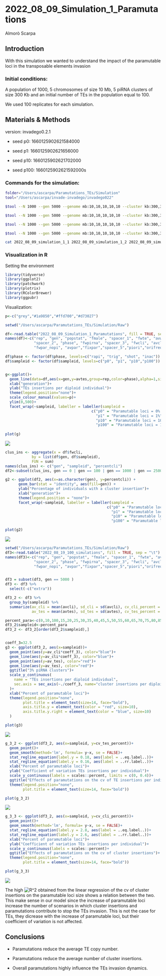 2022_08_09_Simulation_1\_Paramutations
================
Almorò Scarpa

## Introduction

With this simulation we wanted to understand the impact of the
paramutable loci in the transposable elements invasion

### Initial conditions:

A population of 1000, 5 chromosomes of size 10 Mb, 5 piRNA clusters of
size 300 Kb and an initial number of TEs in the population equal to 100.

We used 100 replicates for each simulation.

## Materials & Methods

version: invadego0.2.1

-   seed p0: 1660125902621584000

-   seed p1: 1660125902621656000

-   seed p10: 1660125902621702000

-   seed p100: 1660125902621592000s

### Commands for the simulation:

``` bash
folder="/Users/ascarpa/Paramutations_TEs/Simulation"
tool="/Users/ascarpa/invade-invadego/invadego022"

$tool --N 1000 --gen 5000 --genome mb:10,10,10,10,10 --cluster kb:300,300,300,300,300 --rr 4,4,4,4,4 --rep 100 --u 0.1 --basepop 100 --steps 20 --sampleid p0 > $folder/2022_08_09_simulation_1_1 &

$tool --N 1000 --gen 5000 --genome mb:10,10,10,10,10 --cluster kb:300,300,300,300,300 --rr 4,4,4,4,4 --rep 100 --u 0.1 --basepop 100 --paramutation 100:1 --steps 20 --sampleid p1 > $folder/2022_08_09_simulation_1_2 &

$tool --N 1000 --gen 5000 --genome mb:10,10,10,10,10 --cluster kb:300,300,300,300,300 --rr 4,4,4,4,4 --rep 100 --u 0.1 --basepop 100 --paramutation 10:1 --steps 20 --sampleid p10 > $folder/2022_08_09_simulation_1_3 &

$tool --N 1000 --gen 5000 --genome mb:10,10,10,10,10 --cluster kb:300,300,300,300,300 --rr 4,4,4,4,4 --rep 100 --u 0.1 --basepop 100 --paramutation 1:0 --steps 20 --sampleid p100 > $folder/2022_08_09_simulation_1_4

cat 2022_08_09_simulation_1_1 2022_08_09_simulation_1_2 2022_08_09_simulation_1_3 2022_08_09_simulation_1_4 |grep -v "^Invade"|grep -v "^#" > 2022_08_09_Simulation_1_Paramutations
```

### Visualization in R

Setting the environment

``` r
library(tidyverse)
library(ggplot2)
library(patchwork)
library(plotrix)
library(RColorBrewer)
library(ggpubr)
```

Visualization:

``` r
p<-c("grey","#1a9850","#ffd700","#d73027")

setwd("/Users/ascarpa/Paramutations_TEs/Simulation/Raw")

df<-read.table("2022_08_09_Simulation_1_Paramutations", fill = TRUE, sep = "\t")
names(df)<-c("rep", "gen", "popstat", "fmale", "spacer_1", "fwte", "avw", "avtes", "avpopfreq", "fixed",
             "spacer_2", "phase", "fwpirna", "spacer_3", "fwcli", "avcli", "fixcli", "spacer_4", "fwpar_yespi",
             "fwpar_nopi", "avpar","fixpar","spacer_5","piori","orifreq","spacer 6", "sampleid")

df$phase <- factor(df$phase, levels=c("rapi", "trig", "shot", "inac"))
df$sampleid <- factor(df$sampleid, levels=c("p0", "p1", "p10","p100"))


g<-ggplot()+
  geom_line(data=df,aes(x=gen,y=avtes,group=rep,color=phase),alpha=1,size=0.7)+
  xlab("generation")+
  ylab("TEs insertions per diploid individual")+
  theme(legend.position="none")+
  scale_colour_manual(values=p)+
  ylim(0,500)+
  facet_wrap(~sampleid, labeller = labeller(sampleid = 
                                       c("p0" = "Paramutable loci = 0% (Trap model)",
                                         "p1" = "Paramutable loci = 1%",
                                         "p10" = "Paramutable loci = 10%",
                                         "p100" = "Paramutable loci = 100%")))
                                       
plot(g)
```

![](2022_08_09_Simulation_1_Paramutations_files/figure-gfm/unnamed-chunk-3-1.png)<!-- -->

``` r
clus_ins <- aggregate(x = df$fwcli,
            by = list(df$gen, df$sampleid),
            FUN = sum)
names(clus_ins) <- c("gen", "sampleid", "percentcli")
df2<-subset(clus_ins, gen == 0 | gen == 100 | gen == 1000 | gen == 2500 | gen == 5000)

g2 <- ggplot(df2, aes(x=as.character(gen), y=percentcli)) + 
      geom_bar(stat = "identity", aes(fill=gen)) +
      ylab("Percentage of individuals with a cluster insertion")+
      xlab("generation")+
      theme(legend.position = "none")+
      facet_wrap(~sampleid, labeller = labeller(sampleid = 
                                              c("p0" = "Paramutable loci = 0% (Trap model)",
                                                "p1" = "Paramutable loci = 1%",
                                                "p10" = "Paramutable loci = 10%",
                                                "p100" = "Paramutable loci = 100%")))

plot(g2)
```

![](2022_08_09_Simulation_1_Paramutations_files/figure-gfm/unnamed-chunk-3-2.png)<!-- -->

``` r
setwd("/Users/ascarpa/Paramutations_TEs/Simulation/Raw")
df3<-read.table("2022_08_19_100_simulations", fill = TRUE, sep = "\t")
names(df3)<-c("rep", "gen", "popstat", "fmale", "spacer_1", "fwte", "avw", "avtes", "avpopfreq", "fixed",
             "spacer_2", "phase", "fwpirna", "spacer_3", "fwcli", "avcli", "fixcli", "spacer_4", "fwpar_yespi",
             "fwpar_nopi", "avpar","fixpar","spacer_5","piori","orifreq","spacer 6", "sampleid", "extra")


df3 = subset(df3, gen == 5000 )
df3 <- df3 %>% 
  select(-c("extra"))

df3_2 <- df3 %>% 
  group_by(sampleid) %>% 
  summarize(av_cli = mean(avcli), sd_cli = sd(avcli), cv_cli_percent = sd(avcli)/mean(avcli), 
            av_tes = mean(avtes), sd_tes = sd(avtes), cv_tes_percent = sd(avtes)/mean(avtes))

percent_para<-c(0,10,100,15,20,25,30,35,40,45,5,50,55,60,65,70,75,80,85,90,95)
df3_2$sampleid<-percent_para
df3_2 <- df3_2[order(df3_2$sampleid),]


coeff_3=32.5
g3 <- ggplot(df3_2, aes(x=sampleid))+
  geom_point(aes(y=av_cli*coeff_3), color="blue")+
  geom_line(aes(y=av_cli*coeff_3), color="blue")+
  geom_point(aes(y=av_tes), color="red")+
  geom_line(aes(y=av_tes), color="red")+
  ggtitle("3% piRNA clusters")+
  scale_y_continuous(
    name = "TEs insertions per diploid individual",
    sec.axis = sec_axis(~./coeff_3, name="cluster insertions per diploid individual")
  )+
  xlab("Percent of paramutable loci")+
  theme(legend.position="none",
        plot.title = element_text(size=14, face="bold"),
        axis.title.y = element_text(color = "red", size=10),
        axis.title.y.right = element_text(color = "blue", size=10)
  )

plot(g3)
```

![](2022_08_09_Simulation_1_Paramutations_files/figure-gfm/unnamed-chunk-3-3.png)<!-- -->

``` r
g_3_2 <- ggplot(df3_2, aes(x=sampleid, y=cv_tes_percent))+
  geom_point()+
  geom_smooth(method='lm', formula= y~x, se = FALSE)+
  stat_regline_equation(label.y = 0.18, aes(label = ..eq.label..))+
  stat_regline_equation(label.y = 0.16, aes(label = ..rr.label..))+
  xlab("Percent of paramutable loci")+
  ylab("Coefficient of variation TEs insertions per individual")+
  scale_y_continuous(labels = scales::percent, limits = c(0, 0.4))+
  ggtitle("Effects of paramutations on the cv of TE insertions per individual")+
  theme(legend.position="none",
        plot.title = element_text(size=14, face="bold"))

plot(g_3_2)
```

![](2022_08_09_Simulation_1_Paramutations_files/figure-gfm/unnamed-chunk-3-4.png)<!-- -->

``` r
g_3_3 <- ggplot(df3_2, aes(x=sampleid, y=cv_cli_percent))+
  geom_point()+
  geom_smooth(method='lm', formula= y~x, se = FALSE)+
  stat_regline_equation(label.y = 2.8, aes(label = ..eq.label..))+
  stat_regline_equation(label.y = 2.6, aes(label = ..rr.label..))+
  xlab("Percent of paramutable loci")+
  ylab("Coefficient of variation TEs insertions per individual")+
  scale_y_continuous(labels = scales::percent)+
  ggtitle("Effects of paramutations on the cv of cluster insertions")+
  theme(legend.position="none",
        plot.title = element_text(size=14, face="bold"))

plot(g_3_3)
```

![](2022_08_09_Simulation_1_Paramutations_files/figure-gfm/unnamed-chunk-3-5.png)<!-- -->

The high
![R^2](https://latex.codecogs.com/png.image?%5Cdpi%7B110%7D&space;%5Cbg_white&space;R%5E2 "R^2")
obtained from the linear regression of the cv of cluster insertions on
the paramutable loci size shows a relation between the two. This make
sense in our model since the increase of paramutable loci increase the
number of scenarios in which cluster insertions and paramutations
contribute to stop the TEs invasion. This is not the case for TEs, they
dicrease with the increase of paramutable loci, but their coefficient of
variation is not affected.

## Conclusions

-   Paramutations reduce the average TE copy number.

-   Paramutations reduce the average number of cluster insertions.

-   Overall paramutations highly influence the TEs invasion dynamics.
